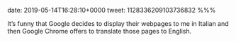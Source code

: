 date: 2019-05-14T16:28:10+0000
tweet: 1128336209103736832
%%%

It’s funny that Google decides to display their webpages to me in Italian and then Google Chrome offers to translate those pages to English.
